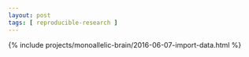 ```yaml
---
layout: post
tags: [ reproducible-research ]
---
```


{% include projects/monoallelic-brain/2016-06-07-import-data.html %}
